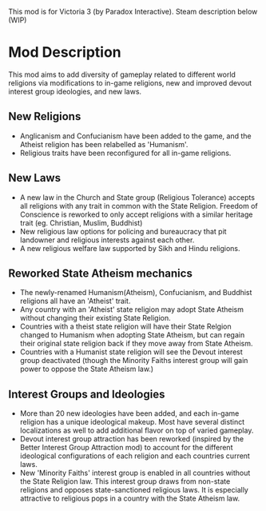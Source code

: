 This mod is for Victoria 3 (by Paradox Interactive). Steam description below (WIP)

# Mod Description
This mod aims to add diversity of gameplay related to different world religions via modifications to in-game religions, new and improved devout interest group ideologies, and new laws.

## New Religions
- Anglicanism and Confucianism have been added to the game, and the Atheist religion has been relabelled as 'Humanism'.
- Religious traits have been reconfigured for all in-game religions.

## New Laws
- A new law in the Church and State group (Religious Tolerance) accepts all religions with any trait in common with the State Religion. Freedom of Conscience is reworked to only accept religions with a similar heritage trait (eg. Christian, Muslim, Buddhist)
- New religious law options for policing and bureaucracy that pit landowner and religious interests against each other.
- A new religious welfare law supported by Sikh and Hindu religions.

## Reworked State Atheism mechanics
- The newly-renamed Humanism(Atheism), Confucianism, and Buddhist religions all have an 'Atheist' trait.
- Any country with an 'Atheist' state religion may adopt State Atheism without changing their existing State Religion.
- Countries with a theist state religion will have their State Relgion changed to Humanism when adopting State Atheism, but can regain their original state religion back if they move away from State Atheism.
- Countries with a Humanist state religion will see the Devout interest group deactivated (though the Minority Faiths interest group will gain power to oppose the State Atheism law.)

## Interest Groups and Ideologies
- More than 20 new ideologies have been added, and each in-game religion has a unique ideological makeup. Most have several distinct localizations as well to add additional flavor on top of varied gameplay.
- Devout interest group attraction has been reworked (inspired by the Better Interest Group Attraction mod) to account for the different ideological configurations of each religion and each countries current laws.
- New 'Minority Faiths' interest group is enabled in all countries without the State Religion law. This interest group draws from non-state religions and opposes state-sanctioned religious laws. It is especially attractive to religious pops in a country with the State Atheism law.
